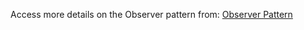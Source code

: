 Access more details on the Observer pattern from: [Observer Pattern](https://learn.drukinfotech.com/software-design-patterns-clean-maintainable-and-flexible-code/)

